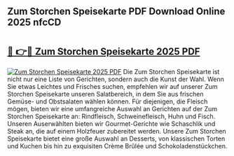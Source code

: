 ## Zum Storchen Speisekarte PDF Download Online 2025 nfcCD

# <h2><a href="http://gc8hgg.nevu.top/?p=Zum+Storchen+Speisekarte">🔗 👉🔴 Zum Storchen Speisekarte 2025 PDF</a></h2>

[![Zum Storchen Speisekarte 2025 PDF](https://i.imgur.com/dBaPXMq.png)](http://gc8hgg.nevu.top/?p=Zum+Storchen+Speisekarte)
Die Zum Storchen Speisekarte ist nicht nur eine Liste von Gerichten, sondern auch die Kunst der Wahl. Wenn Sie etwas Leichtes und Frisches suchen, empfehlen wir auf unserer Zum Storchen Speisekarte unseren Salatbereich, in dem Sie aus frischen Gemüse- und Obstsalaten wählen können. Für diejenigen, die Fleisch mögen, bieten wir eine umfangreiche Auswahl an Gerichten auf der Zum Storchen Speisekarte an: Rindfleisch, Schweinefleisch, Huhn und Fisch. Unseren Auserwählten bieten wir Gourmet-Gerichte wie Schaschlik und Steak an, die auf einem Holzfeuer zubereitet werden. Unsere Zum Storchen Speisekarte bietet eine große Auswahl an Desserts, von klassischen Torten und Kuchen bis hin zu exquisiten Crème Brûlée und Schokoladenstückchen.
